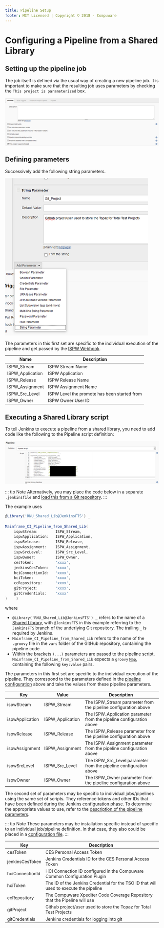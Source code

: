 ```yaml
---
title: Pipeline Setup
footer: MIT Licensed | Copyright © 2018 - Compuware
---
```

# Configuring a Pipeline from a Shared Library

## Setting up the pipeline job

The job itself is defined via the usual way of creating a new pipeline job. It is important to make sure that the resulting job uses parameters by checking the `This project is parameterized` box. 

![Parameterized Pipeline](../pipelines/images/parametertized_pipeline.png)

## Defining parameters

Successively add the following string parameters.

![Adding parameters](../pipelines/images/Adding_parameters.png)

The parameters in this first set are specific to the individual execution of the pipeline and get passed by the [ISPW Webhook](../tool_configuration/webhook_setup.md).

Name  |  Description
----- |  -----------
ISPW_Stream | ISPW Stream Name
ISPW_Application | ISPW Application
ISPW_Release | ISPW Release Name
ISPW_Assignment | ISPW Assignment Name
ISPW_Src_Level | ISPW Level the promote has been started from
ISPW_Owner | ISPW Owner User ID

## Executing a Shared Library script

To tell Jenkins to execute a pipeline from a shared library, you need to add code like the following to the Pipeline script definition:

![Pipeline from Shared Library](../pipelines/images/pipeline_from_shared_lib.png)

::: tip Note
Alternatively, you may place the code below in a separate `.jenkinsfile` and [load this from a Git repository](../pipelines/basic_example_pipeline.md#loading-the-script-from-github).
:::

The example uses

```groovy
@Library('RNU_Shared_Lib@JenkinsFTS') _

Mainframe_CI_Pipeline_from_Shared_Lib(
    ispwStream:        ISPW_Stream,                             
    ispwApplication:   ISPW_Application,
    ispwRelease:       ISPW_Release,
    ispwAssignment:    ISPW_Assignment,
    ispwSrcLevel:      ISPW_Src_Level,
    ispwOwner:         ISPW_Owner,
    cesToken:          'xxxx',            
    jenkinsCesToken:   'xxxx',
    hciConnectionId:   'xxxx',
    hciToken:          'xxxx',
    ccRepository:      'xxxx',
    gitProject:        'xxxx',
    gitCredentials:    'xxxx'
)    )
```

where

- `@Library('RNU_Shared_Lib@JenkinsFTS') _`
refers to the name of a [Shared Library](../tool_configuration/Jenkins_config.md#global-pipeline-libraries), with `@JenkinsFTS` in this example referring to the `JenkinsFTS` branch of the underlying Git repository. The trailing `_` is required by Jenkins.
- `Mainframe_CI_Pipeline_from_Shared_Lib`
refers to the name of the `.groovy` file in the `vars` folder of the GitHub repository, containing the pipeline code
- Within the brackets `(...)` parameters are passed to the pipeline script. `Mainframe_CI_Pipeline_from_Shared_Lib` expects a `groovy` [`Map`](http://groovy-lang.org/syntax.html#_maps), containing the following `key:value` pairs.

The parameters in this first set are specific to the individual execution of the pipeline. They correspond to the parameters defined in the [pipeline configuration](#defining-parameters) above and take the values from these pipeline parameters.

Key  | Value | Description
----- | ------------- | -----------
ispwStream | ISPW_Stream | The ISPW_Stream parameter from the pipeline configuration above
ispwApplication | ISPW_Application | The ISPW_Application parameter from the pipeline configuration above
ispwRelease | ISPW_Release | The ISPW_Release parameter from the pipeline configuration above
ispwAssignment | ISPW_Assignment | The ISPW_Assignment parameter from the pipeline configuration above
ispwSrcLevel | ISPW_Src_Level | The ISPW_Src_Level parameter from the pipeline configuration above
ispwOwner | ISPW_Owner | The ISPW_Owner parameter from the pipeline configuration above

The second set of parameters may be specific to individual jobs/pipelines using the same set of scripts. They reference tokens and other IDs that have been defined during the [Jenkins configuration phase](../tool_configuration/Jenkins_config.md). To determine the appropriate values to use, refer to the [description of the pipeline parameters](./parameters.md).

::: tip Note
These parameters may be installation specific instead of specific to an individual job/pipeline definition. In that case, they also could be placed in a [configuration file](./config_files.md).
:::

Key  |  Description
----- | -----------
cesToken | CES Personal Access Token 
jenkinsCesToken | Jenkins Credentials ID for the CES Personal Access Token
hciConnectionId | HCI Connection ID configured in the Compuware Common Configuration Plugin
hciToken | The ID of the Jenkins Credential for the TSO ID that will used to execute the pipeline
ccRepository | The Compuware Xpediter Code Coverage Repository that the Pipeline will use
gitProject | Github project/user used to store the Topaz for Total Test Projects
gitCredentials | Jenkins credentials for logging into git 
<!--stackedit_data:
eyJoaXN0b3J5IjpbNDgwNzU3MDIyLDc5NDk0ODYxOF19
-->